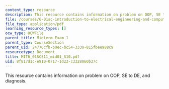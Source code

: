 ```yaml
---
content_type: resource
description: This resource contains information on problem on OOP, SE to DE, and diagnosis.
file: /courses/6-01sc-introduction-to-electrical-engineering-and-computer-science-i-spring-2011/8f817d1ce91007171d23c3328060b37c_MIT6_01SCS11_mid01_S10.pdf
file_type: application/pdf
learning_resource_types: []
ocw_type: OCWFile
parent_title: Midterm Exam 1
parent_type: CourseSection
parent_uid: 24776cfb-b0ec-bc54-3330-815fbee988c9
resourcetype: Document
title: MIT6_01SCS11_mid01_S10.pdf
uid: 8f817d1c-e910-0717-1d23-c3328060b37c
---
```

This resource contains information on problem on OOP, SE to DE, and diagnosis.